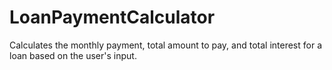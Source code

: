 # LoanPaymentCalculator
Calculates the monthly payment, total amount to pay, and total interest for a loan based on the user's input.
